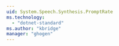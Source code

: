 ```yaml
---
uid: System.Speech.Synthesis.PromptRate
ms.technology: 
  - "dotnet-standard"
ms.author: "kbridge"
manager: "ghogen"
---
```

